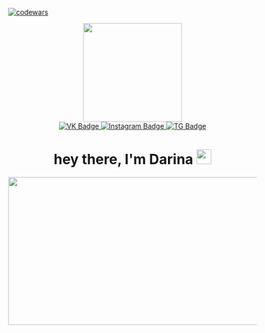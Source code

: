 [![codewars](https://www.codewars.com/users/dar1na4kaa/badges/small)](https://www.codewars.com/users/dar1na4kaa)
<div id="header" align="center">
  <img src="https://media.giphy.com/media/v1.Y2lkPTc5MGI3NjExZTRydDZpeWt2N2h2cm1kZWdjaDN6ZG9ld3NzMGx5djMyeXhocGFlNSZlcD12MV9pbnRlcm5hbF9naWZfYnlfaWQmY3Q9cw/M9gbBd9nbDrOTu1Mqx/giphy.gif" width="200"/>
</div>
<div id="badges" align="center">
  <a href="https://vk.com/darishast">
    <img src="https://img.shields.io/badge/VK-blue?style=for-the-badge&logo=vk&logoColor=white" alt="VK Badge"/>
  </a>
  <a href="https://www.instagram.com/dar1na4ka?igsh=dml2djk1N21qYmJv&utm_source=qr">
    <img src="https://img.shields.io/badge/Instagram-red?style=for-the-badge&logo=instagram&logoColor=white" alt="Instagram Badge"/>
  </a>
  <a href="https://t.me/@darrrina1">
    <img src="https://img.shields.io/badge/Telegram-blue?style=for-the-badge&logo=telegram&logoColor=white" alt="TG Badge"/>
  </a>
</div>
<div id="prosmotr" align="center">
  <img src="https://komarev.com/ghpvc/?username=dar1na4kaa&style=flat-square&color=blue" alt=""/>
</div>
<div align="center" id="hello">
  <h1>
  hey there, I'm Darina
  <img src="https://media.giphy.com/media/hvRJCLFzcasrR4ia7z/giphy.gif" width="30px"/>
  </h1>
</div>
<div align="center">
  <img src="https://media.giphy.com/media/dWesBcTLavkZuG35MI/giphy.gif" width="600" height="300"/>
</div>
